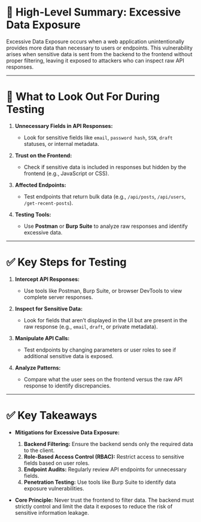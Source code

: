# 📌 High-Level Summary: Excessive Data Exposure

Excessive Data Exposure occurs when a web application unintentionally provides more data than necessary to users or endpoints. This vulnerability arises when sensitive data is sent from the backend to the frontend without proper filtering, leaving it exposed to attackers who can inspect raw API responses.

---

# 🎯 What to Look Out For During Testing

1. **Unnecessary Fields in API Responses:**
    
    - Look for sensitive fields like `email`, `password hash`, `SSN`, `draft` statuses, or internal metadata.
2. **Trust on the Frontend:**
    
    - Check if sensitive data is included in responses but hidden by the frontend (e.g., JavaScript or CSS).
3. **Affected Endpoints:**
    
    - Test endpoints that return bulk data (e.g., `/api/posts`, `/api/users`, `/get-recent-posts`).
4. **Testing Tools:**
    
    - Use **Postman** or **Burp Suite** to analyze raw responses and identify excessive data.

---

# ✅ Key Steps for Testing

1. **Intercept API Responses:**
    
    - Use tools like Postman, Burp Suite, or browser DevTools to view complete server responses.
2. **Inspect for Sensitive Data:**
    
    - Look for fields that aren’t displayed in the UI but are present in the raw response (e.g., `email`, `draft`, or private metadata).
3. **Manipulate API Calls:**
    
    - Test endpoints by changing parameters or user roles to see if additional sensitive data is exposed.
4. **Analyze Patterns:**
    
    - Compare what the user sees on the frontend versus the raw API response to identify discrepancies.

---

# ✅ Key Takeaways

- **Mitigations for Excessive Data Exposure:**
    
    1. **Backend Filtering:** Ensure the backend sends only the required data to the client.
    2. **Role-Based Access Control (RBAC):** Restrict access to sensitive fields based on user roles.
    3. **Endpoint Audits:** Regularly review API endpoints for unnecessary fields.
    4. **Penetration Testing:** Use tools like Burp Suite to identify data exposure vulnerabilities.
- **Core Principle:** Never trust the frontend to filter data. The backend must strictly control and limit the data it exposes to reduce the risk of sensitive information leakage.